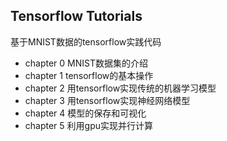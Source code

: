 ## Tensorflow Tutorials
基于MNIST数据的tensorflow实践代码
- chapter 0 MNIST数据集的介绍
- chapter 1 tensorflow的基本操作
- chapter 2 用tensorflow实现传统的机器学习模型
- chapter 3 用tensorflow实现神经网络模型
- chapter 4 模型的保存和可视化
- chapter 5 利用gpu实现并行计算
